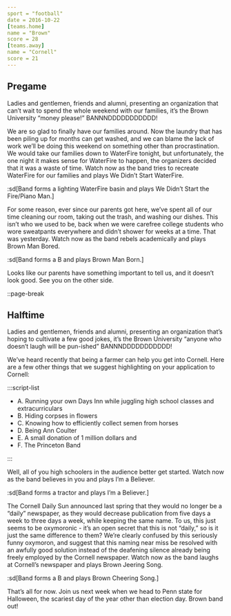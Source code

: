 ```yaml
---
sport = "football"
date = 2016-10-22
[teams.home]
name = "Brown"
score = 28
[teams.away]
name = "Cornell"
score = 21
---
```


## Pregame

Ladies and gentlemen, friends and alumni, presenting an organization that can’t wait to spend the whole weekend with our families, it’s the Brown University “money please!” BANNNDDDDDDDDDDD!

We are so glad to finally have our families around. Now the laundry that has been piling up for months can get washed, and we can blame the lack of work we’ll be doing this weekend on something other than procrastination. We would take our families down to WaterFire tonight, but unfortunately, the one night it makes sense for WaterFire to happen, the organizers decided that it was a waste of time. Watch now as the band tries to recreate WaterFire for our families and plays We Didn’t Start WaterFire.

:sd[Band forms a lighting WaterFire basin and plays We Didn’t Start the Fire/Piano Man.]

For some reason, ever since our parents got here, we’ve spent all of our time cleaning our room, taking out the trash, and washing our dishes. This isn’t who we used to be, back when we were carefree college students who wore sweatpants everywhere and didn’t shower for weeks at a time. That was yesterday. Watch now as the band rebels academically and plays Brown Man Bored.

:sd[Band forms a B and plays Brown Man Born.]

Looks like our parents have something important to tell us, and it doesn’t look good. See you on the other side.

::page-break

## Halftime

Ladies and gentlemen, friends and alumni, presenting an organization that’s hoping to cultivate a few good jokes, it’s the Brown University “anyone who doesn’t laugh will be pun-ished” BANNNDDDDDDDDDDD!

We’ve heard recently that being a farmer can help you get into Cornell. Here are a few other things that we suggest highlighting on your application to Cornell:

:::script-list

- A. Running your own Days Inn while juggling high school classes and extracurriculars
- B. Hiding corpses in flowers
- C. Knowing how to efficiently collect semen from horses
- D. Being Ann Coulter
- E. A small donation of 1 million dollars and
- F. The Princeton Band

:::

Well, all of you high schoolers in the audience better get started. Watch now as the band believes in you and plays I’m a Believer.

:sd[Band forms a tractor and plays I’m a Believer.]

The Cornell Daily Sun announced last spring that they would no longer be a “daily” newspaper, as they would decrease publication from five days a week to three days a week, while keeping the same name. To us, this just seems to be oxymoronic - it’s an open secret that this is not “daily,” so is it just the same difference to them? We’re clearly confused by this seriously funny oxymoron, and suggest that this naming near miss be resolved with an awfully good solution instead of the deafening silence already being freely employed by the Cornell newspaper. Watch now as the band laughs at Cornell’s newspaper and plays Brown Jeering Song.

:sd[Band forms a B and plays Brown Cheering Song.]

That’s all for now. Join us next week when we head to Penn state for Halloween, the scariest day of the year other than election day. Brown band out!
